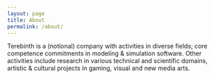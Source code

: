 ```yaml
---
layout: page
title: About
permalink: /about/
---
```



Terebinth is a (notional) company with activities in diverse fields; core competence commitments in modeling & simulation software. Other activities include research in various technical and scientific domains, artistic & cultural projects in gaming, visual and new media arts.  
